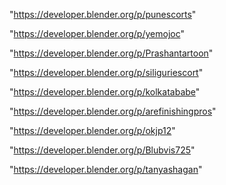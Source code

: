 "https://developer.blender.org/p/punescorts"

"https://developer.blender.org/p/yemojoc"

"https://developer.blender.org/p/Prashantartoon"

"https://developer.blender.org/p/siliguriescort"

"https://developer.blender.org/p/kolkatababe"

"https://developer.blender.org/p/arefinishingpros"

"https://developer.blender.org/p/okjp12"

"https://developer.blender.org/p/Blubvis725"

"https://developer.blender.org/p/tanyashagan"

